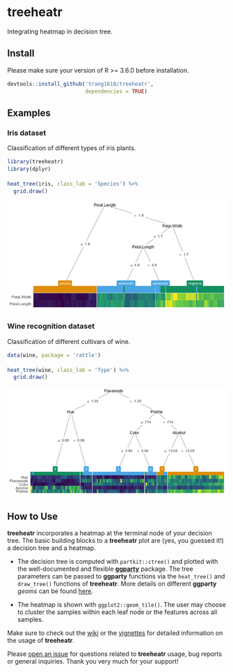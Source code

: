 treeheatr
================

Integrating heatmap in decision tree.

## Install

Please make sure your version of R \>= 3.6.0 before installation.

``` r
devtools::install_github('trang1618/treeheatr',
                         dependencies = TRUE)
```

## Examples

### Iris dataset

Classification of different types of iris plants.

``` r
library(treeheatr)
library(dplyr)

heat_tree(iris, class_lab = 'Species') %>% 
  grid.draw()
```

![](README_files/figure-gfm/unnamed-chunk-2-1.png)<!-- -->

### Wine recognition dataset

Classification of different cultivars of wine.

``` r
data(wine, package = 'rattle')

heat_tree(wine, class_lab = 'Type') %>% 
  grid.draw()
```

![](README_files/figure-gfm/unnamed-chunk-3-1.png)<!-- -->

## How to Use

**treeheatr** incorporates a heatmap at the terminal node of your
decision tree. The basic building blocks to a **treeheatr** plot are
(yes, you guessed it\!) a decision tree and a heatmap.

  - The decision tree is computed with `partkit::ctree()` and plotted
    with the well-documented and flexible
    [**ggparty**](https://cran.r-project.org/web/packages/ggparty/index.html)
    package. The tree parameters can be passed to **ggparty** functions
    via the `heat_tree()` and `draw_tree()` functions of **treeheatr**.
    More details on different **ggparty** *geoms* can be found
    [here](https://github.com/martin-borkovec/ggparty).

  - The heatmap is shown with `ggplot2::geom_tile()`. The user may
    choose to cluster the samples within each leaf node or the features
    across all samples.

Make sure to check out the
[wiki](https://github.com/trang1618/treeheatr/wiki) or the
[vignettes](https://github.com/trang1618/treeheatr/vignettes) for
detailed information on the usage of **treeheatr**.

Please [open an
issue](https://github.com/trang1618/treeheatr/issues/new) for questions
related to **treeheatr** usage, bug reports or general inquiries. Thank
you very much for your support\!
